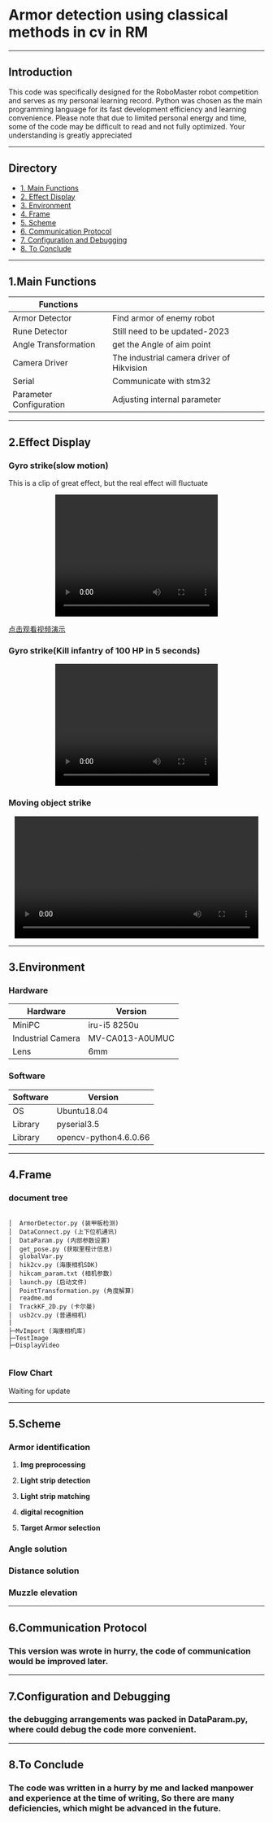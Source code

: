 # Armor detection using classical methods in cv in RM
---
## Introduction  
This code was specifically designed for the RoboMaster robot competition and serves as my personal learning record. Python was chosen as the main programming language for its fast development efficiency and learning convenience. Please note that due to limited personal energy and time, some of the code may be difficult to read and not fully optimized. Your understanding is greatly appreciated

---
## Directory
* [1. Main Functions](#1main-functions)
* [2. Effect Display](#2effect-display)
* [3. Environment](#3environment)
* [4. Frame](#4frame)
* [5. Scheme](#5scheme)
* [6. Communication Protocol](#6communication-protocol)
* [7. Configuration and Debugging](#7configuration-and-debugging)
* [8. To Conclude](#8to-conclude)
---

## 1.Main Functions
|Functions     |     |
| ------- | ------ |
|Armor Detector| Find armor of enemy robot |
|Rune Detector| Still need to be updated-2023 |
|Angle Transformation| get the Angle of aim point |
|Camera Driver| The industrial camera driver of Hikvision |
|Serial| Communicate with stm32 |
|Parameter Configuration| Adjusting internal parameter 
---
## 2.Effect Display
### Gyro strike(slow motion)
This is a clip of great effect, but the real effect will fluctuate
<center>
<video width="320" height="240" controls>
    <source src="DisplayVideo\sloth.mp4" type="video/mp4">
</video>
</center>

[点击观看视频演示](DisplayVideo\sloth.mp4)
 
### Gyro strike(Kill infantry of 100 HP in 5 seconds)
 <center>
<video width="320" height="240" controls>
    <source src="DisplayVideo\gyro.mp4" type="video/mp4">
</video>
</center>

### Moving object strike
 <center>
<video width="480" height="240" controls>
    <source src="DisplayVideo\move.mp4" type="video/mp4">
</video>
</center>



 
---
## 3.Environment
### Hardware
 <center>

|Hardware|Version|
|---|---|
|MiniPC|iru-i5 8250u|
|Industrial Camera|MV-CA013-A0UMUC|
|Lens|6mm|

 </center>

### Software
 <center>

|Software|Version|
|---|---|
|OS|Ubuntu18.04|
|Library|pyserial3.5|
|Library|opencv-python4.6.0.66|
 </center>

---
## 4.Frame
### document tree
```

│  ArmorDetector.py (装甲板检测)
│  DataConnect.py (上下位机通讯)
│  DataParam.py (内部参数设置)
│  get_pose.py (获取里程计信息)
│  globalVar.py 
│  hik2cv.py (海康相机SDK)
│  hikcam_param.txt (相机参数)
│  launch.py (启动文件)
│  PointTransformation.py (角度解算)
│  readme.md
│  TrackKF_2D.py (卡尔曼)
│  usb2cv.py (普通相机)
|      
├─MvImport (海康相机库)
├─TestImage
├─DisplayVideo


```
### Flow Chart
Waiting for update 

---
## 5.Scheme 
### Armor identification  

1. **Img preprocessing**  


2. **Light strip detection**  
 

3. **Light strip matching**  
 
4. **digital recognition**  


5. **Target Armor selection**  

### Angle solution  
### Distance solution
### Muzzle elevation

---


## 6.Communication Protocol

### This version was wrote in hurry, the code of communication would be improved later.
---
## 7.Configuration and Debugging

### the debugging arrangements was packed in DataParam.py, where could debug the code more convenient.
---
## 8.To Conclude
### The code was written in a hurry by me and lacked manpower and experience at the time of writing, So there are many deficiencies, which might be advanced in the future.
